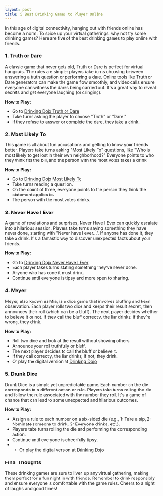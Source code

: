 ```yaml
---
layout: post
title: 5 Best Drinking Games to Player Online
---
```


In this age of digital connectivity, hanging out with friends online has become a norm. To spice up your virtual gatherings, why not try some drinking games? Here are five of the best drinking games to play online with friends.

### 1. Truth or Dare

A classic game that never gets old, Truth or Dare is perfect for virtual hangouts. The rules are simple: players take turns choosing between answering a truth question or performing a dare. Online tools like Truth or Dare generators can make the game flow smoothly, and video calls ensure everyone can witness the dares being carried out. It's a great way to reveal secrets and get everyone laughing (or cringing).

**How to Play:**

-   Go to [Drinking Dojo Truth or Dare](https://drinkingdojo.com/games/truth-or-dare)
-   Take turns asking the player to choose "Truth" or "Dare."
-   If they refuse to answer or complete the dare, they take a drink.

### 2. Most Likely To

This game is all about fun accusations and getting to know your friends better. Players take turns asking "Most Likely To" questions, like "Who is most likely to get lost in their own neighborhood?" Everyone points to who they think fits the bill, and the person with the most votes takes a drink.

**How to Play:**

-   Go to [Drinking Dojo Most Likely To](https://drinkingdojo.com/games/most-likely-to)
-   Take turns reading a question.
-   On the count of three, everyone points to the person they think the statement applies to.
-   The person with the most votes drinks.

### 3. Never Have I Ever

A game of revelations and surprises, Never Have I Ever can quickly escalate into a hilarious session. Players take turns saying something they have never done, starting with "Never have I ever...". If anyone has done it, they take a drink. It's a fantastic way to discover unexpected facts about your friends.

**How to Play:**

-   Go to [Drinking Dojo Never Have I Ever](https://drinkingdojo.com/games/never-have-i-ever)
-   Each player takes turns stating something they’ve never done.
-   Anyone who has done it must drink.
-   Continue until everyone is tipsy and more open to sharing.

### 4. Meyer

Meyer, also known as Mia, is a dice game that involves bluffing and keen observation. Each player rolls two dice and keeps their result secret, then announces their roll (which can be a bluff). The next player decides whether to believe it or not. If they call the bluff correctly, the liar drinks; if they’re wrong, they drink.

**How to Play:**

-   Roll two dice and look at the result without showing others.
-   Announce your roll truthfully or bluff.
-   The next player decides to call the bluff or believe it.
-   If they call correctly, the liar drinks; if not, they drink.
-  Or play the digital version at [Drinking Dojo ](https://drinkingdojo.com/games/meyer)

### 5. Drunk Dice

Drunk Dice is a simple yet unpredictable game. Each number on the die corresponds to a different action or rule. Players take turns rolling the die and follow the rule associated with the number they roll. It's a game of chance that can lead to some unexpected and hilarious outcomes.

**How to Play:**

-   Assign a rule to each number on a six-sided die (e.g., 1: Take a sip, 2: Nominate someone to drink, 3: Everyone drinks, etc.).
-   Players take turns rolling the die and performing the corresponding action.
-   Continue until everyone is cheerfully tipsy.
- -  Or play the digital version at [Drinking Dojo ](https://drinkingdojo.com/games/drunk-dice)

### Final Thoughts

These drinking games are sure to liven up any virtual gathering, making them perfect for a fun night in with friends. Remember to drink responsibly and ensure everyone is comfortable with the game rules. Cheers to a night of laughs and good times!

